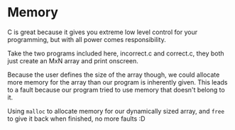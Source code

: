 # Memory 
C is great because it gives you extreme low level control for your programming, but with all power comes responsibility. 

Take the two programs included here, incorrect.c and correct.c, they both just create an MxN array and print onscreen.

Because the user defines the size of the array though, we could allocate more memory for the array than our program is inherently given. This leads to a fault because our program tried to use memory that doesn't belong to it. 

Using `malloc` to allocate memory for our dynamically sized array, and `free` to give it back when finished, no more faults :D

   